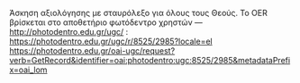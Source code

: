 Άσκηση αξιολόγησης με σταυρόλεξο για όλους τους Θεούς.
Το OER βρίσκεται στο αποθετήριο φωτόδεντρο χρηστών —http://photodentro.edu.gr/ugc/ : 
https://photodentro.edu.gr/ugc/r/8525/2985?locale=el
https://photodentro.edu.gr/oai-ugc/request?verb=GetRecord&identifier=oai:photodentro:ugc:8525/2985&metadataPrefix=oai_lom
